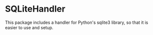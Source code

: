 # SQLiteHandler

This package includes a handler for Python's sqlite3 library, so that it
is easier to use and setup.

